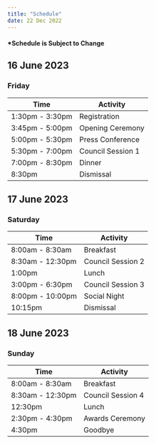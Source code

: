 ```yaml
---
title: "Schedule"
date: 22 Dec 2022
---
```

#### *Schedule is Subject to Change
<div id="conferenceschedule">

<div class="schedule schedule1">

## 16 June 2023
### Friday

| Time            | Activity          |
|-----------------|-------------------|
| 1:30pm - 3:30pm | Registration      |
| 3:45pm - 5:00pm | Opening Ceremony  |
| 5:00pm - 5:30pm | Press Conference  |
| 5:30pm - 7:00pm | Council Session 1 |
| 7:00pm - 8:30pm | Dinner            |
| 8:30pm          | Dismissal         |

</div>

<div class="schedule schedule2">

## 17 June 2023
### Saturday

| Time             | Activity          |
|------------------|-------------------|
| 8:00am - 8:30am  | Breakfast         |
| 8:30am - 12:30pm | Council Session 2 |
| 1:00pm           | Lunch             |
| 3:00pm - 6:30pm  | Council Session 3 |
| 8:00pm - 10:00pm | Social Night      |
| 10:15pm          | Dismissal         |

</div>

<div class="schedule schedule3">

## 18 June 2023
### Sunday

| Time             | Activity          |
|------------------|-------------------|
| 8:00am - 8:30am  | Breakfast         |
| 8:30am - 12:30pm | Council Session 4 |
| 12:30pm          | Lunch             |
| 2:30pm - 4:30pm  | Awards Ceremony   |
| 4:30pm           | Goodbye           |

</div>

</div>
